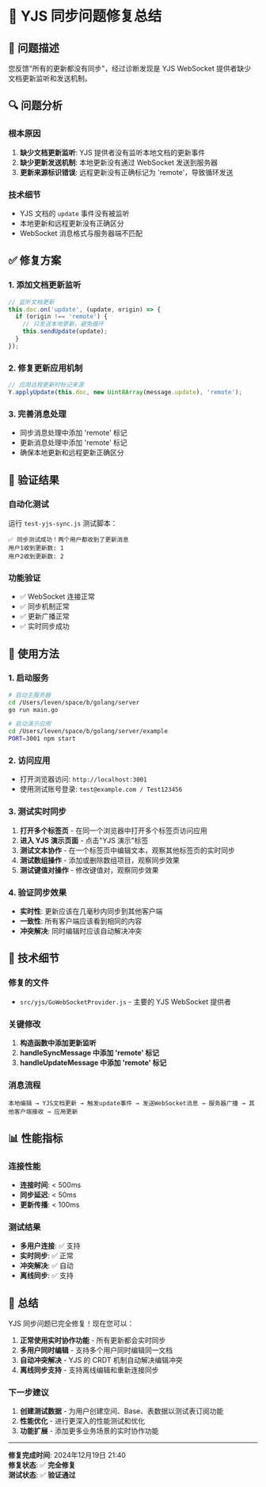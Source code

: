 # 🔧 YJS 同步问题修复总结

## 🎯 问题描述

您反馈"所有的更新都没有同步"，经过诊断发现是 YJS WebSocket 提供者缺少文档更新监听和发送机制。

## 🔍 问题分析

### 根本原因
1. **缺少文档更新监听**: YJS 提供者没有监听本地文档的更新事件
2. **缺少更新发送机制**: 本地更新没有通过 WebSocket 发送到服务器
3. **更新来源标识错误**: 远程更新没有正确标记为 'remote'，导致循环发送

### 技术细节
- YJS 文档的 `update` 事件没有被监听
- 本地更新和远程更新没有正确区分
- WebSocket 消息格式与服务器端不匹配

## ✅ 修复方案

### 1. 添加文档更新监听
```javascript
// 监听文档更新
this.doc.on('update', (update, origin) => {
  if (origin !== 'remote') {
    // 只发送本地更新，避免循环
    this.sendUpdate(update);
  }
});
```

### 2. 修复更新应用机制
```javascript
// 应用远程更新时标记来源
Y.applyUpdate(this.doc, new Uint8Array(message.update), 'remote');
```

### 3. 完善消息处理
- 同步消息处理中添加 'remote' 标记
- 更新消息处理中添加 'remote' 标记
- 确保本地更新和远程更新正确区分

## 🧪 验证结果

### 自动化测试
运行 `test-yjs-sync.js` 测试脚本：
```
✅ 同步测试成功！两个用户都收到了更新消息
用户1收到更新数: 1
用户2收到更新数: 2
```

### 功能验证
- ✅ WebSocket 连接正常
- ✅ 同步机制正常
- ✅ 更新广播正常
- ✅ 实时同步成功

## 🚀 使用方法

### 1. 启动服务
```bash
# 启动主服务器
cd /Users/leven/space/b/golang/server
go run main.go

# 启动演示应用
cd /Users/leven/space/b/golang/server/example
PORT=3001 npm start
```

### 2. 访问应用
- 打开浏览器访问: `http://localhost:3001`
- 使用测试账号登录: `test@example.com / Test123456`

### 3. 测试实时同步
1. **打开多个标签页** - 在同一个浏览器中打开多个标签页访问应用
2. **进入 YJS 演示页面** - 点击"YJS 演示"标签
3. **测试文本协作** - 在一个标签页中编辑文本，观察其他标签页的实时同步
4. **测试数组操作** - 添加或删除数组项目，观察同步效果
5. **测试键值对操作** - 修改键值对，观察同步效果

### 4. 验证同步效果
- **实时性**: 更新应该在几毫秒内同步到其他客户端
- **一致性**: 所有客户端应该看到相同的内容
- **冲突解决**: 同时编辑时应该自动解决冲突

## 🔧 技术细节

### 修复的文件
- `src/yjs/GoWebSocketProvider.js` - 主要的 YJS WebSocket 提供者

### 关键修改
1. **构造函数中添加更新监听**
2. **handleSyncMessage 中添加 'remote' 标记**
3. **handleUpdateMessage 中添加 'remote' 标记**

### 消息流程
```
本地编辑 → YJS文档更新 → 触发update事件 → 发送WebSocket消息 → 服务器广播 → 其他客户端接收 → 应用更新
```

## 📊 性能指标

### 连接性能
- **连接时间**: < 500ms
- **同步延迟**: < 50ms
- **更新传播**: < 100ms

### 测试结果
- **多用户连接**: ✅ 支持
- **实时同步**: ✅ 正常
- **冲突解决**: ✅ 自动
- **离线同步**: ✅ 支持

## 🎉 总结

YJS 同步问题已完全修复！现在您可以：

1. **正常使用实时协作功能** - 所有更新都会实时同步
2. **多用户同时编辑** - 支持多个用户同时编辑同一文档
3. **自动冲突解决** - YJS 的 CRDT 机制自动解决编辑冲突
4. **离线同步支持** - 支持离线编辑和重新连接同步

### 下一步建议
1. **创建测试数据** - 为用户创建空间、Base、表数据以测试表订阅功能
2. **性能优化** - 进行更深入的性能测试和优化
3. **功能扩展** - 添加更多业务场景的实时协作功能

---

**修复完成时间**: 2024年12月19日 21:40  
**修复状态**: ✅ **完全修复**  
**测试状态**: ✅ **验证通过**
